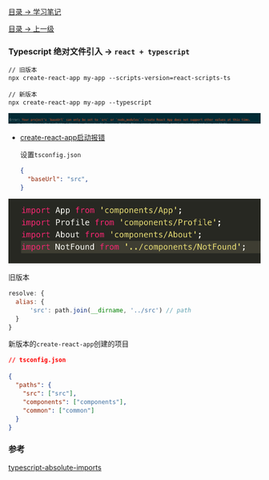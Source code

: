

[目录 -> 学习笔记](notes/guide.md)

[目录 -> 上一级](notes/tips/guide.md)

### Typescript 绝对文件引入 -> `react + typescript`

```shell
// 旧版本
npx create-react-app my-app --scripts-version=react-scripts-ts

// 新版本
npx create-react-app my-app --typescript
```



![create-react-app-baseUrl.png](./images/create-react-app-baseUrl.png)

- [create-react-app启动报错](https://github.com/facebook/create-react-app/issues/6850)

  设置`tsconfig.json`

  ```json
  {
    "baseUrl": "src",
  }
  ```

![absolute-import.png](./images/absolute-import.png)

旧版本

```javascript
resolve: {
  alias: {
      'src': path.join(__dirname, '../src') // path
  }
}
```

新版本的`create-react-app`创建的项目

```json
// tsconfig.json

{
  "paths": {
    "src": ["src"],
    "components": ["components"],
    "common": ["common"]
  }
}
```

### 参考

[typescript-absolute-imports](https://create-react-app.dev/docs/importing-a-component#absolute-imports)

